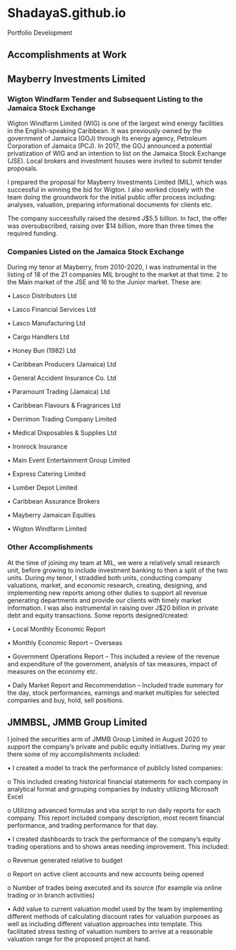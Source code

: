 # ShadayaS.github.io
Portfolio Development
## Accomplishments at Work

## Mayberry Investments Limited
### Wigton Windfarm Tender and Subsequent Listing to the Jamaica Stock Exchange
Wigton Windfarm Limited (WIG) is one of the largest wind energy facilities in the English-speaking Caribbean.  It was previously owned by the government of Jamaica (GOJ) through its energy agency, Petroleum Corporation of Jamaica (PCJ). In 2017, the GOJ announced a potential privatization of WIG and an intention to list on the Jamaica Stock Exchange (JSE). Local brokers and investment houses were invited to submit tender proposals.

I prepared the proposal for Mayberry Investments Limited (MIL), which was successful in winning the bid for Wigton.  I also worked closely with the team doing the groundwork for the initial public offer process including: analyses, valuation, preparing informational documents for clients etc. 

The company successfully raised the desired J$5.5 billion.  In fact, the offer was oversubscribed, raising over $14 billion, more than three times the required funding.

### Companies Listed on the Jamaica Stock Exchange
During my tenor at Mayberry, from 2010-2020, I was instrumental in the listing of 18 of the 21 companies MIL brought to the market at that time.  2 to the Main market of the JSE and 16 to the Junior market.  These are:

•	Lasco Distributors Ltd

•	Lasco Financial Services Ltd

•	Lasco Manufacturing Ltd

•	Cargo Handlers Ltd

•	Honey Bun (1982) Ltd

•	Caribbean Producers (Jamaica) Ltd

•	General Accident Insurance Co. Ltd

•	Paramount Trading (Jamaica) Ltd

•	Caribbean Flavours & Fragrances Ltd

•	Derrimon Trading Company Limited

•	Medical Disposables & Supplies Ltd

•	Ironrock Insurance

•	Main Event Entertainment Group Limited

•	Express Catering Limited

•	Lumber Depot Limited

•	Caribbean Assurance Brokers

•	Mayberry Jamaican Equities

•	Wigton Windfarm Limited


### Other Accomplishments
At the time of joining my team at MIL, we were a relatively small research unit, before growing to include investment banking to then a split of the two units. During my tenor, I straddled both units, conducting company valuations, market, and economic research, creating, designing, and implementing new reports among other duties to support all revenue generating departments and provide our clients with timely market information. I was also instrumental in raising over J$20 billion in private debt and equity transactions.
Some reports designed/created:

•	Local Monthly Economic Report

•	Monthly Economic Report – Overseas

•	Government Operations Report – This included a review of the revenue and expenditure of the government, analysis of tax measures, impact of measures on the economy etc.

•	Daily Market Report and Recommendation – Included trade summary for the day, stock performances, earnings and market multiples for selected companies and buy, hold, sell positions.


## JMMBSL, JMMB Group Limited
I joined the securities arm of JMMB Group Limited in August 2020 to support the company’s private and public equity initiatives. During my year there some of my accomplishments included:

•	I created a model to track the performance of publicly listed companies:

   o	This included creating historical financial statements for each company in analytical format and grouping companies by industry utilizing Microsoft Excel

   o	Utilizing advanced formulas and vba script to run daily reports for each company.  This report included company description, most recent financial performance, and trading performance for that day.


•	I created dashboards to track the performance of the company’s equity trading operations and to shows areas needing improvement.  This included:

  o	Revenue generated relative to budget

  o	Report on active client accounts and new accounts being opened

  o	Number of trades being executed and its source (for example via online trading or in branch activities)


•	Add value to current valuation model used by the team by implementing different methods of calculating discount rates for valuation purposes as well as including different valuation approaches into template.  This facilitated stress testing of valuation numbers to arrive at a reasonable valuation range for the proposed project at hand.
